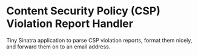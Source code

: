 # Content Security Policy (CSP) Violation Report Handler

Tiny Sinatra application to parse CSP violation reports,
format them nicely, and forward them on to an email address.
